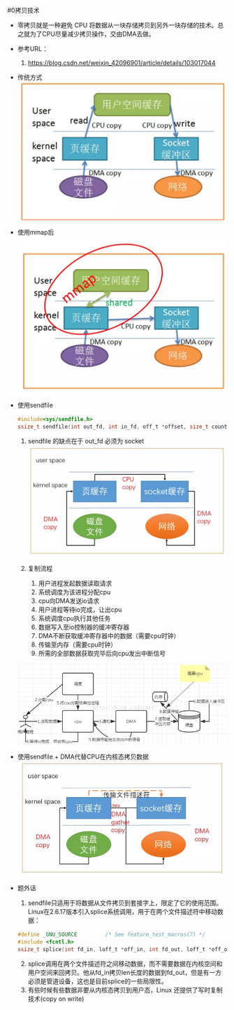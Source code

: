 #0拷贝技术

- 零拷贝就是一种避免 CPU 将数据从一块存储拷贝到另外一块存储的技术。总之就为了CPU尽量减少拷贝操作，交由DMA去做。

- 参考URL：
    1. https://blog.csdn.net/weixin_42096901/article/details/103017044

- 传统方式
    ![avatar](../img/3211622308476_.pic_hd.jpg)
    
- 使用mmap后
    ![avatar](../img/3221622308516_.pic_hd.jpg)
    
- 使用sendfile
    ```C
    #include<sys/sendfile.h>
    ssize_t sendfile(int out_fd, int in_fd, off_t *offset, size_t count);
    ```
    1. sendfile 的缺点在于 out_fd 必须为 socket
    ![avatar](../img/3231622308556_.pic_hd.jpg)
   
    2. 复制流程
        1. 用户进程发起数据读取请求
        2. 系统调度为该进程分配cpu
        3. cpu向DMA发送io请求
        4. 用户进程等待io完成，让出cpu
        5. 系统调度cpu执行其他任务
        6. 数据写入至io控制器的缓冲寄存器
        7. DMA不断获取缓冲寄存器中的数据（需要cpu时钟）
        8. 传输至内存（需要cpu时钟）
        9. 所需的全部数据获取完毕后向cpu发出中断信号
    
   ![avatar](../img/20180429234354258.png) 
    
- 使用sendfile + DMA代替CPU在内核态拷贝数据
   ![avatar](../img/3201622308364_.pic.jpg)
    
- 题外话
    1. sendfile只适用于将数据从文件拷贝到套接字上，限定了它的使用范围。Linux在2.6.17版本引入splice系统调用，用于在两个文件描述符中移动数据：
    ```C
    #define _GNU_SOURCE         /* See feature_test_macros(7) */
    #include <fcntl.h>
    ssize_t splice(int fd_in, loff_t *off_in, int fd_out, loff_t *off_out, size_t len, unsigned int flags);
    ```
    2. splice调用在两个文件描述符之间移动数据，而不需要数据在内核空间和用户空间来回拷贝。他从fd_in拷贝len长度的数据到fd_out，但是有一方必须是管道设备，这也是目前splice的一些局限性。
    3. 有些时候有些数据非要从内核态拷贝到用户态，Linux 还提供了写时复制技术(copy on write)
     


